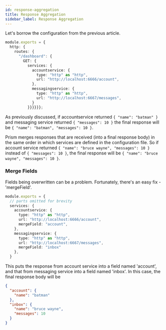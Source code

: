 ```yaml
---
id: response-aggregation
title: Response Aggregation
sidebar_label: Response Aggregation
---
```


Let's borrow the configuration from the previous article.

```ts
module.exports = {
  http: {
    routes: {
      "/dashboard": {
        GET: {
          services: {
            accountservice: {
              type: "http" as "http",
              url: "http://localhost:6666/account",
            },
            messagingservice: {
              type: "http" as "http",
              url: "http://localhost:6667/messages",
            }
          }}}}}};
```

As previously discussed, if accountservice returned `{ "name": "batman" }` and messaging service returned `{ "messages": 10 }` the final response will be `{ "name": "batman", "messages": 10 }`.

Prism merges responses that are received (into a final response body) in the same order in which services are defined in the configuration file. So if account service returned `{ "name": "bruce wayne", "messages": 10 }` instead of `{ "messages": 10 }`, the final response will be `{ "name": "bruce wayne", "messages": 10 }`.

### Merge Fields

Fields being overwritten can be a problem. Fortunately, there's an easy fix - 'mergeField'.

```ts
module.exports = {
  // parts omitted for brevity
  services: {
    accountservice: {
      type: "http" as "http",
      url: "http://localhost:6666/account",
      mergeField: "account",
    },
    messagingservice: {
      type: "http" as "http",
      url: "http://localhost:6667/messages",
      mergeField: "inbox"
    },
  }
```

This puts the response from account service into a field named 'account', and that from messaging service into a field named 'inbox'. In this case, the final response body will be

```json
{
  "account": {
    "name": "batman"
  },
  "inbox": {
    "name": "bruce wayne",
    "messages": 10
  }
}
```
